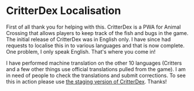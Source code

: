 # CritterDex Localisation

First of all thank you for helping with this. CritterDex is a PWA for Animal Crossing that allows players to keep track of the fish and bugs in the game. The initial release of CritterDex was in English only. I have since had requests to localise this in to various languages and that is now complete. One problem, I only speak English. That's where you come in!

I have performed machine translation on the other 10 languages (Critters and a few other things use official translations pulled from the game). I am in need of people to check the translations and submit corrections. To see this in action please use [the staging version of CritterDex](https://stage.critterdex.app). Thanks!